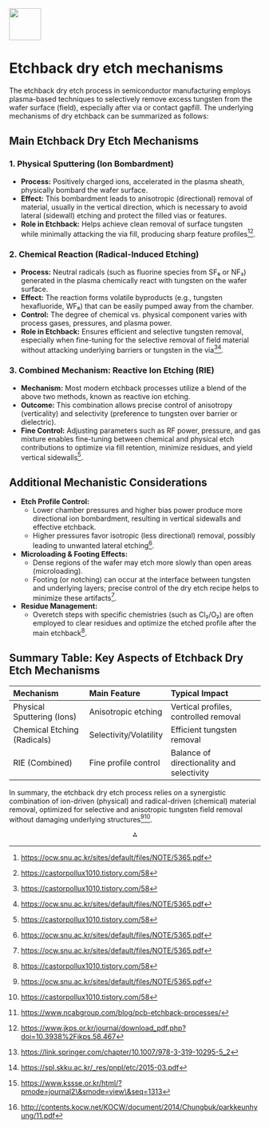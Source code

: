 <img src="https://r2cdn.perplexity.ai/pplx-full-logo-primary-dark%402x.png" style="height:64px;margin-right:32px"/>

# Etchback dry etch mechanisms

The etchback dry etch process in semiconductor manufacturing employs plasma-based techniques to selectively remove excess tungsten from the wafer surface (field), especially after via or contact gapfill. The underlying mechanisms of dry etchback can be summarized as follows:

## Main Etchback Dry Etch Mechanisms

### 1. Physical Sputtering (Ion Bombardment)

- **Process:** Positively charged ions, accelerated in the plasma sheath, physically bombard the wafer surface.
- **Effect:** This bombardment leads to anisotropic (directional) removal of material, usually in the vertical direction, which is necessary to avoid lateral (sidewall) etching and protect the filled vias or features.
- **Role in Etchback:** Helps achieve clean removal of surface tungsten while minimally attacking the via fill, producing sharp feature profiles[^1][^3].


### 2. Chemical Reaction (Radical-Induced Etching)

- **Process:** Neutral radicals (such as fluorine species from SF₆ or NF₃) generated in the plasma chemically react with tungsten on the wafer surface.
- **Effect:** The reaction forms volatile byproducts (e.g., tungsten hexafluoride, WF₆) that can be easily pumped away from the chamber.
- **Control:** The degree of chemical vs. physical component varies with process gases, pressures, and plasma power.
- **Role in Etchback:** Ensures efficient and selective tungsten removal, especially when fine-tuning for the selective removal of field material without attacking underlying barriers or tungsten in the via[^3][^1].


### 3. Combined Mechanism: Reactive Ion Etching (RIE)

- **Mechanism:** Most modern etchback processes utilize a blend of the above two methods, known as reactive ion etching.
- **Outcome:** This combination allows precise control of anisotropy (verticality) and selectivity (preference to tungsten over barrier or dielectric).
- **Fine Control:** Adjusting parameters such as RF power, pressure, and gas mixture enables fine-tuning between chemical and physical etch contributions to optimize via fill retention, minimize residues, and yield vertical sidewalls[^3].


## Additional Mechanistic Considerations

- **Etch Profile Control:**
    - Lower chamber pressures and higher bias power produce more directional ion bombardment, resulting in vertical sidewalls and effective etchback.
    - Higher pressures favor isotropic (less directional) removal, possibly leading to unwanted lateral etching[^1].
- **Microloading \& Footing Effects:**
    - Dense regions of the wafer may etch more slowly than open areas (microloading).
    - Footing (or notching) can occur at the interface between tungsten and underlying layers; precise control of the dry etch recipe helps to minimize these artifacts[^1].
- **Residue Management:**
    - Overetch steps with specific chemistries (such as Cl₂/O₂) are often employed to clear residues and optimize the etched profile after the main etchback[^3].


## Summary Table: Key Aspects of Etchback Dry Etch Mechanisms

| Mechanism | Main Feature | Typical Impact |
| :-- | :-- | :-- |
| Physical Sputtering (Ions) | Anisotropic etching | Vertical profiles, controlled removal |
| Chemical Etching (Radicals) | Selectivity/Volatility | Efficient tungsten removal |
| RIE (Combined) | Fine profile control | Balance of directionality and selectivity |

In summary, the etchback dry etch process relies on a synergistic combination of ion-driven (physical) and radical-driven (chemical) material removal, optimized for selective and anisotropic tungsten field removal without damaging underlying structures[^1][^3].
<span style="display:none">[^2][^4][^5][^6][^7][^8]</span>

<div style="text-align: center">⁂</div>

[^1]: https://ocw.snu.ac.kr/sites/default/files/NOTE/5365.pdf

[^2]: https://www.ncabgroup.com/blog/pcb-etchback-processes/

[^3]: https://castorpollux1010.tistory.com/58

[^4]: https://www.jkps.or.kr/journal/download_pdf.php?doi=10.3938%2Fjkps.58.467

[^5]: https://link.springer.com/chapter/10.1007/978-3-319-10295-5_2

[^6]: https://spl.skku.ac.kr/_res/pnpl/etc/2015-03.pdf

[^7]: https://www.kssse.or.kr/html/?pmode=journal2\&smode=view\&seq=1313

[^8]: http://contents.kocw.net/KOCW/document/2014/Chungbuk/parkkeunhyung/11.pdf

